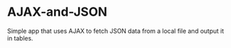 # AJAX-and-JSON
Simple app that uses AJAX to fetch JSON data from a local file and output it in tables.
